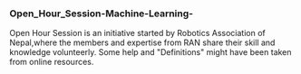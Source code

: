 ### Open_Hour_Session-Machine-Learning-
Open Hour Session is an initiative started by Robotics Association of Nepal,where the members and expertise from RAN share their skill and
knowledge volunteerly. 
Some help and "Definitions" might have been taken from online resources.
